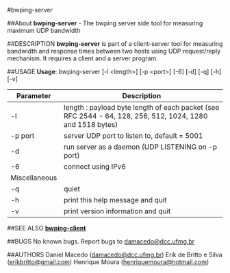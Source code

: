 #bwping-server

##About
**bwping-server** - The bwping server side tool for measuring maximum UDP bandwidth

##DESCRIPTION
**bwping-server** is part of a client-server tool for measuring bandwidth and response times between two hosts using UDP request/reply mechanism. It requires a client and a server program.

##USAGE
**Usage**: bwping-server [-l &lt;length>] [-p &lt;port>] [-6] [-d] [-q] [-h] [-v]

| Parameter | Description |
---| ---|
    -l | length : payload byte length of each packet (see RFC 2544 - 64, 128, 256, 512, 1024, 1280 and 1518 bytes)
    -p port | server UDP port to listen to, default = 5001
    -d | run server as a daemon (UDP LISTENING on -p port)
    -6 | connect using IPv6
Miscellaneous | |
    -q | quiet
    -h | print this help message and quit
    -v | print version information and quit

##SEE ALSO
**[bwping-client](https://github.com/h3dema/bwping-udp/blob/master/docs/bwping-client.md)**

##BUGS
No known bugs.
Report bugs to <damacedo@dcc.ufmg.br>

##AUTHORS
Daniel Macedo ([damacedo@dcc.ufmg.br](damacedo@dcc.ufmg.br))
Erik de Britto e Silva (erikbritto@gmail.com)
Henrique Moura (henriquemoura@hotmail.com)
